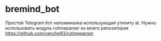 # bremind_bot
Простой Telegram бот напоминалка использующий утилиту at.
Нужно использовать модуль rutimeparser из моего репозитория https://github.com/vanche93/rutimeparser